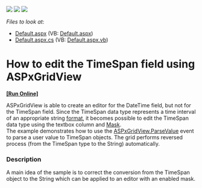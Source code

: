 <!-- default badges list -->
![](https://img.shields.io/endpoint?url=https://codecentral.devexpress.com/api/v1/VersionRange/128539810/10.2.8%2B)
[![](https://img.shields.io/badge/Open_in_DevExpress_Support_Center-FF7200?style=flat-square&logo=DevExpress&logoColor=white)](https://supportcenter.devexpress.com/ticket/details/E3317)
[![](https://img.shields.io/badge/📖_How_to_use_DevExpress_Examples-e9f6fc?style=flat-square)](https://docs.devexpress.com/GeneralInformation/403183)
<!-- default badges end -->
<!-- default file list -->
*Files to look at*:

* [Default.aspx](./CS/WebSite/Default.aspx) (VB: [Default.aspx](./VB/WebSite/Default.aspx))
* [Default.aspx.cs](./CS/WebSite/Default.aspx.cs) (VB: [Default.aspx.vb](./VB/WebSite/Default.aspx.vb))
<!-- default file list end -->
# How to edit the TimeSpan field using ASPxGridView
<!-- run online -->
**[[Run Online]](https://codecentral.devexpress.com/e3317/)**
<!-- run online end -->


<p>ASPxGridView is able to create an editor for the DateTime field, but not for the TimeSpan field. Since the TimeSpan data type represents a time interval of an appropriate string <a href="http://msdn.microsoft.com/en-us/library/1ecy8h51.aspx"><u>format</u></a>, it becomes possible to edit the TimeSpan data type using the textbox column and <a href="http://documentation.devexpress.com/#AspNet/CustomDocument8171"><u>Mask</u></a>.<br />
The example demonstrates how to use the <a href="http://documentation.devexpress.com/#AspNet/DevExpressWebASPxGridViewASPxGridView_ParseValuetopic"><u>ASPxGridView.ParseValue</u></a> event to parse a user value to TimeSpan objects. The grid performs reversed process (from the TimeSpan type to the String) automatically.</p>


<h3>Description</h3>

<p>A main idea of the sample is to correct the conversion from the TimeSpan object to the String which can be applied to an editor with an enabled mask.</p>

<br/>



